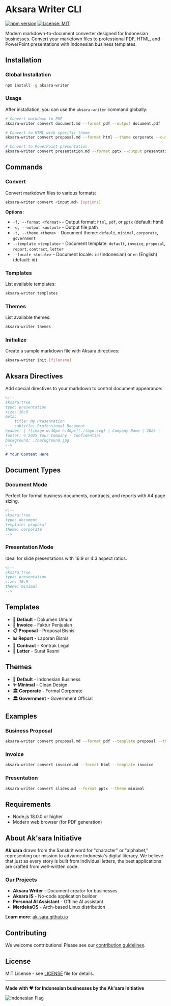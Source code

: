 # Aksara Writer CLI

[![npm version](https://badge.fury.io/js/aksara-writer.svg)](https://badge.fury.io/js/aksara-writer)
[![License: MIT](https://img.shields.io/badge/License-MIT-yellow.svg)](https://opensource.org/licenses/MIT)

Modern markdown-to-document converter designed for Indonesian businesses. Convert your markdown files to professional PDF, HTML, and PowerPoint presentations with Indonesian business templates.

## Installation

### Global Installation

```bash
npm install -g aksara-writer
```

### Usage

After installation, you can use the `aksara-writer` command globally:

```bash
# Convert markdown to PDF
aksara-writer convert document.md --format pdf --output document.pdf

# Convert to HTML with specific theme
aksara-writer convert proposal.md --format html --theme corporate --output proposal.html

# Convert to PowerPoint presentation
aksara-writer convert presentation.md --format pptx --output presentation.pptx
```

## Commands

### Convert

Convert markdown files to various formats:

```bash
aksara-writer convert <input.md> [options]
```

**Options:**
- `-f, --format <format>` - Output format: `html`, `pdf`, or `pptx` (default: html)
- `-o, --output <output>` - Output file path
- `-t, --theme <theme>` - Document theme: `default`, `minimal`, `corporate`, `government`
- `--template <template>` - Document template: `default`, `invoice`, `proposal`, `report`, `contract`, `letter`
- `--locale <locale>` - Document locale: `id` (Indonesian) or `en` (English) (default: id)

### Templates

List available templates:

```bash
aksara-writer templates
```

### Themes

List available themes:

```bash
aksara-writer themes
```

### Initialize

Create a sample markdown file with Aksara directives:

```bash
aksara-writer init [filename]
```

## Aksara Directives

Add special directives to your markdown to control document appearance:

```markdown
<!--
aksara:true
type: presentation
size: 16:9
meta:
    title: My Presentation
    subtitle: Professional Document
header: | ![image w:40px h:40px](./logo.svg) | Company Name | 2025 |
footer: © 2025 Your Company - Confidential
background: ./background.jpg
-->

# Your Content Here
```

## Document Types

### Document Mode
Perfect for formal business documents, contracts, and reports with A4 page sizing.

```markdown
<!--
aksara:true
type: document
template: proposal
theme: corporate
-->
```

### Presentation Mode
Ideal for slide presentations with 16:9 or 4:3 aspect ratios.

```markdown
<!--
aksara:true
type: presentation
size: 16:9
theme: minimal
-->
```

## Templates

- **📄 Default** - Dokumen Umum
- **🧾 Invoice** - Faktur Penjualan
- **📋 Proposal** - Proposal Bisnis
- **📊 Report** - Laporan Bisnis
- **📝 Contract** - Kontrak Legal
- **📮 Letter** - Surat Resmi

## Themes

- **🏢 Default** - Indonesian Business
- **✨ Minimal** - Clean Design
- **🏛️ Corporate** - Formal Corporate
- **🏛️ Government** - Government Official

## Examples

### Business Proposal
```bash
aksara-writer convert proposal.md --format pdf --template proposal --theme corporate
```

### Invoice
```bash
aksara-writer convert invoice.md --format html --template invoice
```

### Presentation
```bash
aksara-writer convert slides.md --format pptx --theme minimal
```

## Requirements

- Node.js 18.0.0 or higher
- Modern web browser (for PDF generation)

## About Ak'sara Initiative

**Ak'sara** draws from the Sanskrit word for "character" or "alphabet," representing our mission to advance Indonesia's digital literacy. We believe that just as every story is built from individual letters, the best applications are crafted from well-written code.

### Our Projects

- **Aksara Writer** - Document creator for businesses
- **Aksara IS** - No-code application builder
- **Personal AI Assistant** - Offline AI assistant
- **MerdekaOS** - Arch-based Linux distribution

**Learn more**: [ak-sara.github.io](https://ak-sara.github.io)

## Contributing

We welcome contributions! Please see our [contribution guidelines](https://github.com/ak-sara/aksara-writer/blob/main/CONTRIBUTING.md).

## License

MIT License - see [LICENSE](https://github.com/ak-sara/aksara-writer/blob/main/LICENSE) file for details.

---

**Made with ❤️ for Indonesian businesses by the Ak'sara Initiative**

![Indonesian Flag](https://img.shields.io/badge/🇮🇩-Proudly%20Indonesian-red?style=flat-square)